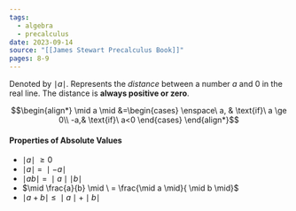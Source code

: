 ```yaml
---
tags:
  - algebra
  - precalculus
date: 2023-09-14
source: "[[James Stewart Precalculus Book]]"
pages: 8-9
---
```

 Denoted by $\mid a \mid$. Represents the *distance* between a number $a$ and 0 in the real line. The distance is **always positive or zero**.

$$\begin{align*}
\mid a \mid &=\begin{cases}
\enspace\ a, & \text{if}\ a \ge 0\\
-a,& \text{if}\ a<0
\end{cases}
\end{align*}$$

####  Properties of Absolute Values

- $\mid a \mid \ \ge 0$ 
- $\mid a \mid \ =\ \mid -a \mid$
- $\mid ab \mid \ = \ \mid a \mid \mid b \mid$
- $\mid \frac{a}{b} \mid \ = \frac{\mid a \mid}{ \mid b \mid}$
- $\mid a + b \mid \ \le \ \mid a \mid + \mid b \mid$
